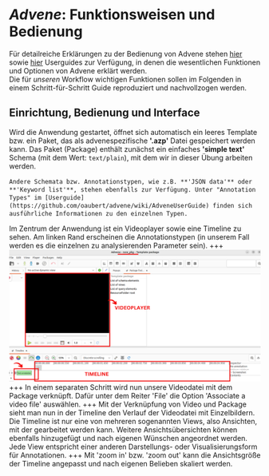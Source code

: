 # *Advene*: Funktionsweisen und Bedienung

Für detailreiche Erklärungen zu der Bedienung von Advene stehen [hier](https://github.com/oaubert/advene/wiki/AdveneUserGuide)  sowie [hier](https://www.advene.org/screencasts.html#screencasts) Userguides zur Verfügung, in denen die wesentlichen Funktionen und Optionen von Advene erklärt werden. <br>
Die für *unseren* Workflow wichtigen Funktionen sollen im Folgenden in einem Schritt-für-Schritt Guide reproduziert und nachvollzogen werden.

## Einrichtung, Bedienung und Interface

Wird die Anwendung gestartet, öffnet sich automatisch ein leeres Template bzw. ein Paket, das als advenespezifische **'.azp'** Datei gespeichert werden kann. Das Paket (Package) enthält zunächst ein einfaches **'simple text'** Schema (mit dem Wert: `text/plain`), mit dem wir in dieser Übung arbeiten werden. 
```{admonition} Formen für Annotationstypen
Andere Schemata bzw. Annotationstypen, wie z.B. **'JSON data'** oder **'Keyword list'**, stehen ebenfalls zur Verfügung. Unter "Annotation Types" im [Userguide](https://github.com/oaubert/advene/wiki/AdveneUserGuide) finden sich ausführliche Informationen zu den einzelnen Typen.
```
Im Zentrum der Anwendung ist ein Videoplayer sowie eine Timeline zu sehen. Am linken Rand erscheinen die Annotationstypen (in unserem Fall werden es die einzelnen zu analysierenden Parameter sein). 
+++
![screenshot-A2-01](../_images/A2-S01.png)
+++
In einem separaten Schritt wird nun unsere Videodatei mit dem Package verknüpft. Dafür unter dem Reiter 'File' die Option 'Associate a video file' auswählen. 
+++
Mit der Verknüpfung von Video und Package sieht man nun in der Timeline den Verlauf der Videodatei mit Einzelbildern. Die Timeline ist nur eine von mehreren sogenannten Views, also Ansichten, mit der gearbeitet werden kann. Weitere Ansichtsübersichten können ebenfalls hinzugefügt und nach eigenen Wünschen angeordnet werden. Jede View entspricht einer anderen Darstellungs- oder Visualisierungsform für Annotationen.
+++
Mit 'zoom in' bzw. 'zoom out' kann die Ansichtsgröße der Timeline angepasst und nach eigenen Belieben skaliert werden. 
